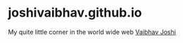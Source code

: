 # joshivaibhav.github.io
My quite little corner in the world wide web 
[Vaibhav Joshi](vaibhavjoshi.me)
